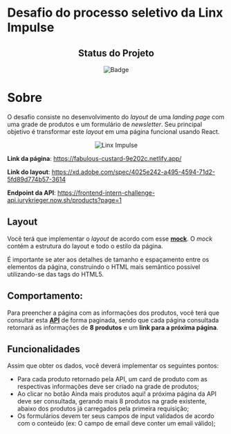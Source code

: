 # Desafio do processo seletivo da Linx Impulse

<div id="inicio" align=center>
<h2><strong>Status do Projeto</strong></h2>

![Badge](https://img.shields.io/website?down_message=em%20andamento&label=STATUS&style=for-the-badge&up_message=conclu%C3%ADdo&url=https%3A%2F%2Fytallobruno.github.io%2FProjetoFinalModulo2%2F)

</div>

# **Sobre**

O desafio consiste no desenvolvimento do _layout_ de uma _landing page_ com uma grade de produtos e um formulário de _newsletter_. Seu principal objetivo é transformar este _layout_ em uma página funcional usando React.

<p align="center">
    <img src= "./src/assets/linx-impulse.gif" alt="Linx Impulse">
</p>

**Link da página**: https://fabulous-custard-9e202c.netlify.app/

**Link do layout**: https://xd.adobe.com/spec/4025e242-a495-4594-71d2-5fd89d774b57-3614

**Endpoint da API**: https://frontend-intern-challenge-api.iurykrieger.now.sh/products?page=1

## **Layout**

Você terá que implementar o _layout_ de acordo com esse **[mock](https://xd.adobe.com/spec/4025e242-a495-4594-71d2-5fd89d774b57-3614)**. O _mock_ contém a estrutura do layout e todo o estilo da página.

É importante se ater aos detalhes de tamanho e espaçamento entre os elementos da página, construindo o HTML mais semântico possível utilizando-se das tags do HTML5.

## **Comportamento**:

Para preencher a página com as informações dos produtos, você terá que consultar esta **[API](https://frontend-intern-challenge-api.iurykrieger.now.sh/products?page=1)** de forma paginada, sendo que cada página consultada retornará as informações de **8 produtos** e um **link para a próxima página**.

## **Funcionalidades**

Assim que obter os dados, você deverá implementar os seguintes pontos:

- Para cada produto retornado pela API, um card de produto com as respectivas
  informações deve ser criado na grade de produtos;
- Ao clicar no botão Ainda mais produtos aqui! a próxima página da API deve ser
  consultada, gerando mais 8 produtos na grade existente, abaixo dos produtos já
  carregados pela primeira requisição;
- Os formulários devem ter seus campos de input validados de acordo com o
  conteúdo (ex: O campo de email deve conter um email válido);

<br>
